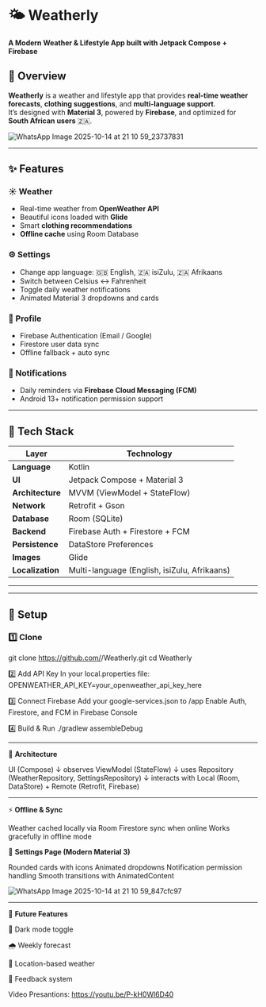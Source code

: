 # 🌤️ Weatherly  
**A Modern Weather & Lifestyle App built with Jetpack Compose + Firebase**

## 📱 **Overview**

**Weatherly** is a weather and lifestyle app that provides **real-time weather forecasts**, **clothing suggestions**, and **multi-language support**.  
It’s designed with **Material 3**, powered by **Firebase**, and optimized for **South African users** 🇿🇦.

![WhatsApp Image 2025-10-14 at 21 10 59_23737831](https://github.com/user-attachments/assets/a07ee52d-3dfe-473f-ba1c-be59e51fd512)


---

## ✨ Features

### ☀️ Weather
- Real-time weather from **OpenWeather API**
- Beautiful icons loaded with **Glide**
- Smart **clothing recommendations**
- **Offline cache** using Room Database

### ⚙️ Settings
- Change app language: 🇬🇧 English, 🇿🇦 isiZulu, 🇿🇦 Afrikaans  
- Switch between Celsius ↔ Fahrenheit  
- Toggle daily weather notifications  
- Animated Material 3 dropdowns and cards  

### 👤 Profile
- Firebase Authentication (Email / Google)
- Firestore user data sync
- Offline fallback + auto sync  

### 🔔 Notifications
- Daily reminders via **Firebase Cloud Messaging (FCM)**  
- Android 13+ notification permission support  

---

## 🧱 Tech Stack

| Layer | Technology |
|-------|-------------|
| **Language** | Kotlin |
| **UI** | Jetpack Compose + Material 3 |
| **Architecture** | MVVM (ViewModel + StateFlow) |
| **Network** | Retrofit + Gson |
| **Database** | Room (SQLite) |
| **Backend** | Firebase Auth + Firestore + FCM |
| **Persistence** | DataStore Preferences |
| **Images** | Glide |
| **Localization** | Multi-language (English, isiZulu, Afrikaans) |

---


---

## 🔑 Setup

### 1️⃣ Clone
git clone https://github.com/<your-username>/Weatherly.git
cd Weatherly

2️⃣ Add API Key
In your local.properties file:
OPENWEATHER_API_KEY=your_openweather_api_key_here

3️⃣ Connect Firebase
Add your google-services.json to /app
Enable Auth, Firestore, and FCM in Firebase Console

4️⃣ Build & Run
./gradlew assembleDebug

---

🧭 **Architecture**

UI (Compose)
 ↓ observes
ViewModel (StateFlow)
 ↓ uses
Repository (WeatherRepository, SettingsRepository)
 ↓ interacts with
Local (Room, DataStore) + Remote (Retrofit, Firebase)

---
⚡ **Offline & Sync**

Weather cached locally via Room
Firestore sync when online
Works gracefully in offline mode

🧩 **Settings Page (Modern Material 3)**

Rounded cards with icons
Animated dropdowns
Notification permission handling
Smooth transitions with AnimatedContent

![WhatsApp Image 2025-10-14 at 21 10 59_847cfc97](https://github.com/user-attachments/assets/f1ad5d3f-aa3a-45a9-b6a1-4033487fea0a)

---

🚀 **Future Features**

🌙 Dark mode toggle

🌧 Weekly forecast

📍 Location-based weather

💬 Feedback system

Video Presantions: https://youtu.be/P-kH0Wl6D40
